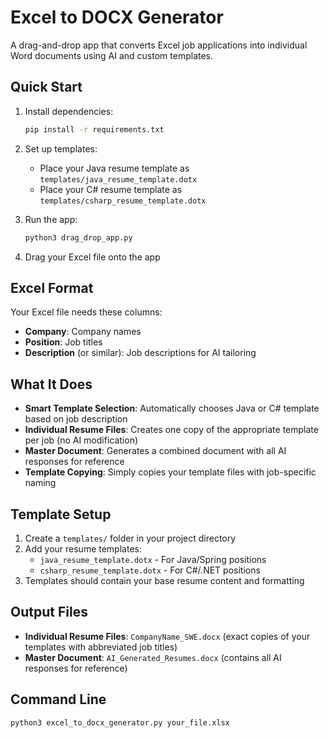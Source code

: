 # Excel to DOCX Generator

A drag-and-drop app that converts Excel job applications into individual Word documents using AI and custom templates.

## Quick Start

1. Install dependencies:
   ```bash
   pip install -r requirements.txt
   ```

2. Set up templates:
   - Place your Java resume template as `templates/java_resume_template.dotx`
   - Place your C# resume template as `templates/csharp_resume_template.dotx`

3. Run the app:
   ```bash
   python3 drag_drop_app.py
   ```

4. Drag your Excel file onto the app

## Excel Format

Your Excel file needs these columns:
- **Company**: Company names
- **Position**: Job titles
- **Description** (or similar): Job descriptions for AI tailoring

## What It Does

- **Smart Template Selection**: Automatically chooses Java or C# template based on job description
- **Individual Resume Files**: Creates one copy of the appropriate template per job (no AI modification)
- **Master Document**: Generates a combined document with all AI responses for reference
- **Template Copying**: Simply copies your template files with job-specific naming

## Template Setup

1. Create a `templates/` folder in your project directory
2. Add your resume templates:
   - `java_resume_template.dotx` - For Java/Spring positions
   - `csharp_resume_template.dotx` - For C#/.NET positions
3. Templates should contain your base resume content and formatting

## Output Files

- **Individual Resume Files**: `CompanyName_SWE.docx` (exact copies of your templates with abbreviated job titles)
- **Master Document**: `AI_Generated_Resumes.docx` (contains all AI responses for reference)

## Command Line

```bash
python3 excel_to_docx_generator.py your_file.xlsx
```
